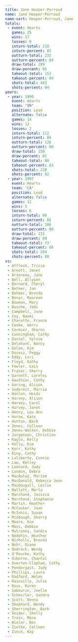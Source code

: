 ```yaml
---
title: Jane Hooper-Perroud
name: Jane Hooper-Perroud
name-sort: Hooper-Perroud, Jane
totals:
 - event: Hearts
   games: 25
   wins: 17
   losses: 8
   inturn-total: 210
   inturn-percent: 85
   outturn-total: 232
   outturn-percent: 84
   draw-total: 289
   draw-percent: 85
   takeout-total: 153
   takeout-percent: 84
   shots-total: 442
   shots-percent: 84
years:
 - year: 1996
   event: Hearts
   team: "ON"
   position: Lead
   alternate: false
   games: 14
   wins: 12
   losses: 2
   inturn-total: 112
   inturn-percent: 84
   outturn-total: 126
   outturn-percent: 80
   draw-total: 158
   draw-percent: 81
   takeout-total: 80
   takeout-percent: 83
   shots-total: 238
   shots-percent: 82
 - year: 1997
   event: Hearts
   team: "CA"
   position: Lead
   alternate: false
   games: 11
   wins: 5
   losses: 6
   inturn-total: 98
   inturn-percent: 86
   outturn-total: 106
   outturn-percent: 88
   draw-total: 131
   draw-percent: 89
   takeout-total: 73
   takeout-percent: 86
   shots-total: 204
   shots-percent: 88
vs:
 - Affleck, Tricia
 - Arnott, Janet
 - Arseneau, Jane
 - Bell, Allyson
 - Bernard, Cheryl
 - Betker, Jan
 - Bohmer, Brenda
 - Bonar, Maureen
 - Bowman, Mary
 - Busche, Jodi
 - Campbell, June
 - Cey, Naomi
 - Charette, France
 - Cooke, Gerri
 - Cormier, Sharon
 - Cunningham, Cathy
 - Daniel, Sylvie
 - Delahunt, Nancy
 - Dolan, Kim
 - Dorosz, Peggy
 - Eddy, Lori
 - Floyd, Kathy
 - Fowler, Lois
 - Fraser, Sherry
 - Garnett, Lorelei
 - Gauthier, Cathy
 - Goring, Alison
 - Gudereit, Marcia
 - Hanlon, Heidi
 - Harvey, Alison
 - Harvey, Carol
 - Harvey, Janet
 - Henry, Lou Ann
 - Horne, Kate
 - Hutton, Barb
 - Jones, Colleen
 - Jones-Walker, Debbie
 - Jurgenson, Christine
 - Kaylo, Kelly
 - Kelly, Kim
 - Kerr, Kathy
 - King, Cathy
 - Laliberte, Connie
 - Law, Kelley
 - Leonard, Judy
 - London, Debra
 - MacAulay, Marion
 - MacDonald, Rebecca Jean
 - MacDougall, Leslie
 - Mallett, Marla
 - Marchand, Jessica
 - Marchand, Stephanie
 - Martin, Heather
 - McCusker, Joan
 - McInnis, Susan
 - Middaugh, Sherry
 - Moore, Kim
 - Moss, Debbie
 - Mulroney, Sandra
 - Nedohin, Heather
 - Nicholls, Brenda
 - Nohr, Diane
 - Ondrack, Wendy
 - O'Rourke, Kathy
 - Osborne, Chantal
 - Overton-Clapham, Cathy
 - Pendergast, Judy
 - Phillips, Laura
 - Radford, Helen
 - Rainville, Julie
 - Ruus, Karen
 - Sabourin, Joelle
 - Schmirler, Sandra
 - Scott, Donna
 - Shephard, Wendy
 - Sherrington, Barb
 - Snider, Shelly
 - Train, Mona
 - Wieler, Bev
 - Zielke, Colleen
 - Zinck, Kay
---
```

